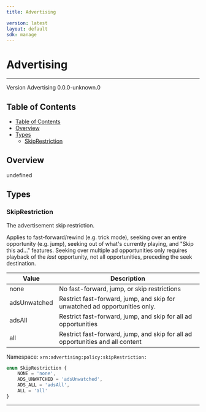 ```yaml
---
title: Advertising

version: latest
layout: default
sdk: manage
---
```


# Advertising
---
Version Advertising 0.0.0-unknown.0

## Table of Contents
   - [Table of Contents](#table-of-contents)
   - [Overview](#overview)
   - [Types](#types)
     - [SkipRestriction](#skiprestriction)


## Overview
 undefined

## Types

### SkipRestriction

The advertisement skip restriction.

Applies to fast-forward/rewind (e.g. trick mode), seeking over an entire opportunity (e.g. jump), seeking out of what's currently playing, and "Skip this ad..." features. Seeking over multiple ad opportunities only requires playback of the _last_ opportunity, not all opportunities, preceding the seek destination.

| Value        | Description                                                                    |
|--------------|--------------------------------------------------------------------------------|
| none         |No fast-forward, jump, or skip restrictions                                    |
| adsUnwatched | Restrict fast-forward, jump, and skip for unwatched ad opportunities only.     |
| adsAll       | Restrict fast-forward, jump, and skip for all ad opportunities                 |
| all          | Restrict fast-forward, jump, and skip for all ad opportunities and all content |

Namespace: `xrn:advertising:policy:skipRestriction:`



```typescript
enum SkipRestriction {
	NONE = 'none',
	ADS_UNWATCHED = 'adsUnwatched',
	ADS_ALL = 'adsAll',
	ALL = 'all'
}

```



---